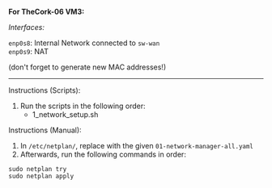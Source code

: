 **For TheCork-06 VM3:**

*Interfaces:*

`enp0s8`: Internal Network connected to ```sw-wan``` \
`enp0s9`: NAT

(don't forget to generate new MAC addresses!)
<hr/>

Instructions (Scripts):
1) Run the scripts in the following order:
   - 1_network_setup.sh

Instructions (Manual):
1) In `/etc/netplan/`, replace with the given `01-network-manager-all.yaml`
2) Afterwards, run the following commands in order:


```
sudo netplan try
sudo netplan apply
```
